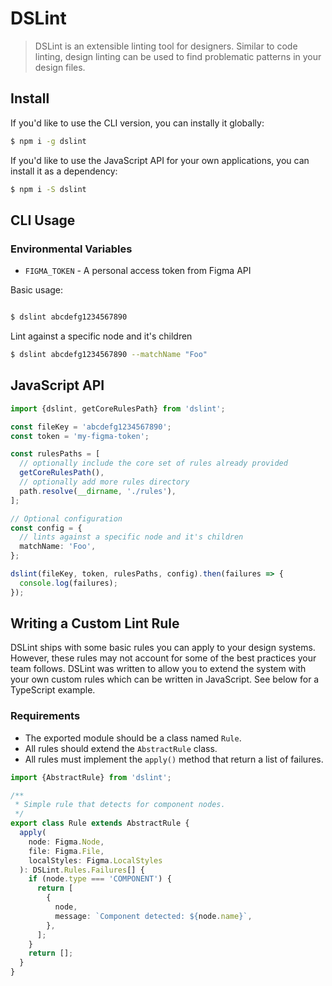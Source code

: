 # DSLint

> DSLint is an extensible linting tool for designers. Similar to code linting, design linting can be used to find problematic patterns in your design files.

## Install

If you'd like to use the CLI version, you can instally it globally:

```bash
$ npm i -g dslint
```

If you'd like to use the JavaScript API for your own applications, you can install it as a dependency:

```bash
$ npm i -S dslint
```

## CLI Usage

### Environmental Variables

- `FIGMA_TOKEN` - A personal access token from Figma API

Basic usage:

```bash

$ dslint abcdefg1234567890
```

Lint against a specific node and it's children

```bash
$ dslint abcdefg1234567890 --matchName "Foo"
```

## JavaScript API

```ts
import {dslint, getCoreRulesPath} from 'dslint';

const fileKey = 'abcdefg1234567890';
const token = 'my-figma-token';

const rulesPaths = [
  // optionally include the core set of rules already provided
  getCoreRulesPath(),
  // optionally add more rules directory
  path.resolve(__dirname, './rules'),
];

// Optional configuration
const config = {
  // lints against a specific node and it's children
  matchName: 'Foo',
};

dslint(fileKey, token, rulesPaths, config).then(failures => {
  console.log(failures);
});
```

## Writing a Custom Lint Rule

DSLint ships with some basic rules you can apply to your design systems. However, these rules may not account for some of the best practices your team follows. DSLint was written to allow you to extend the system with your own custom rules which can be written in JavaScript. See below for a TypeScript example.

### Requirements

- The exported module should be a class named `Rule`.
- All rules should extend the `AbstractRule` class.
- All rules must implement the `apply()` method that return a list of failures.

```ts
import {AbstractRule} from 'dslint';

/**
 * Simple rule that detects for component nodes.
 */
export class Rule extends AbstractRule {
  apply(
    node: Figma.Node,
    file: Figma.File,
    localStyles: Figma.LocalStyles
  ): DSLint.Rules.Failures[] {
    if (node.type === 'COMPONENT') {
      return [
        {
          node,
          message: `Component detected: ${node.name}`,
        },
      ];
    }
    return [];
  }
}
```
